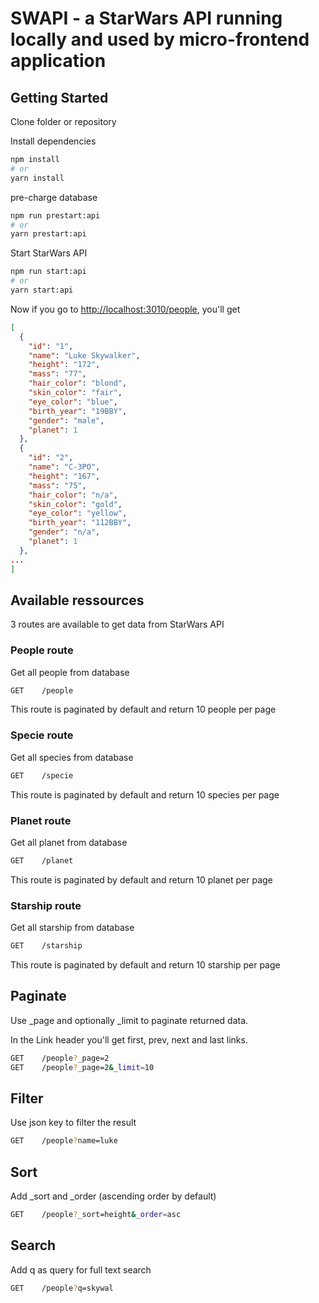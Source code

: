 # SWAPI - a StarWars API running locally and used by micro-frontend application

## Getting Started
Clone folder or repository

Install dependencies

```bash
npm install
# or
yarn install
```

pre-charge database

```bash
npm run prestart:api
# or
yarn prestart:api
```

Start StarWars API

```bash
npm run start:api
# or
yarn start:api
```

Now if you go to [http://localhost:3010/people](http://localhost:3010/people), you'll get

```json
[
  {
    "id": "1",
    "name": "Luke Skywalker",
    "height": "172",
    "mass": "77",
    "hair_color": "blond",
    "skin_color": "fair",
    "eye_color": "blue",
    "birth_year": "19BBY",
    "gender": "male",
    "planet": 1
  },
  {
    "id": "2",
    "name": "C-3PO",
    "height": "167",
    "mass": "75",
    "hair_color": "n/a",
    "skin_color": "gold",
    "eye_color": "yellow",
    "birth_year": "112BBY",
    "gender": "n/a",
    "planet": 1
  },
...
]
```

## Available ressources
3 routes are available to get data from StarWars API

### People route
Get all people from database
```bash
GET    /people
```

This route is paginated by default and return 10 people per page

### Specie route
Get all species from database
```bash
GET    /specie
```

This route is paginated by default and return 10 species per page

### Planet route
Get all planet from database
```bash
GET    /planet
```

This route is paginated by default and return 10 planet per page

### Starship route
Get all starship from database
```bash
GET    /starship
```

This route is paginated by default and return 10 starship per page

## Paginate
Use _page and optionally _limit to paginate returned data.

In the Link header you'll get first, prev, next and last links.

```bash
GET    /people?_page=2
GET    /people?_page=2&_limit=10
```

## Filter
Use json key to filter the result

```bash
GET    /people?name=luke
```

## Sort
Add _sort and _order (ascending order by default)

```bash
GET    /people?_sort=height&_order=asc
```
## Search
Add q as query for full text search
```bash
GET    /people?q=skywal
```
